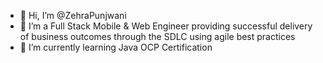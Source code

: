 - 👋 Hi, I’m @ZehraPunjwani
- 👀 I’m a Full Stack Mobile & Web Engineer providing successful delivery of business outcomes through the SDLC using agile best practices
- 🌱 I’m currently learning Java OCP Certification

<!---
ZehraPunjwani/ZehraPunjwani is a ✨ special ✨ repository because its `README.md` (this file) appears on your GitHub profile.
You can click the Preview link to take a look at your changes.
--->
